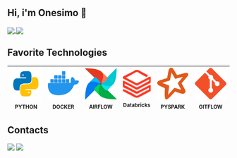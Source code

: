 ## Hi, i'm Onesimo 👋

<a href="https://github.com/anuraghazra/github-readme-stats">
  <img height=160 align="center" src="https://github-readme-stats.vercel.app/api?username=briito&theme=transparent&show_icons=true&card_width=180" />
</a>

<a href="https://github.com/anuraghazra/convoychat">
   <img height=160 align="center" src="https://github-readme-stats.vercel.app/api/top-langs/?username=briito&layout=compact&theme=transparent&card_width=300" />
</a>

## Favorite Technologies

|<img src="python.svg" style="width: 5rem;"><br><sub>PYTHON</sub>|<img src="docker.svg" style="width: 5rem;"><br><sub>DOCKER</sub>|<img src="airflow.svg" style="width: 5rem;"><br><sub>AIRFLOW</sub>|<img src="databricks.svg" style="width: 4rem;"><br><sub>Databricks</sub>|<img src="spark.svg" style="width: 5rem;"><br><sub>PYSPARK</sub>|<img src="git.svg" style="width: 5rem;"><br><sub>GITFLOW</sub>
| :---: | :---: | :---: | :---: | :---: | :---: |
 
## Contacts

<div>
 <a href = "https://mail.google.com/mail/u/0/#inbox"><img src="https://img.shields.io/badge/-Gmail-%23333?style=for-the-badge&logo=gmail&logoColor='white'&target='_blank'"></a>
  <a href="https://www.linkedin.com/in/onsbrito" target="_blank"><img src="https://img.shields.io/badge/-LinkedIn-%230077B5?style=for-the-badge&logo=linkedin&logoColor="white" target="_blank"></a> 

</div>



